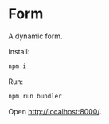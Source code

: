 # Form

A dynamic form.

Install:
```sh
npm i
```

Run:
```sh
npm run bundler
```

Open <http://localhost:8000/>.
